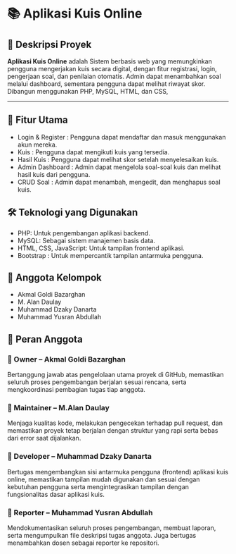 # 📚 Aplikasi Kuis Online 

## 📝 Deskripsi Proyek
**Aplikasi Kuis Online** adalah Sistem berbasis web yang memungkinkan pengguna mengerjakan kuis secara digital, dengan fitur registrasi, login, pengerjaan soal, dan penilaian otomatis. Admin dapat menambahkan soal melalui dashboard, sementara pengguna dapat melihat riwayat skor. Dibangun menggunakan PHP, MySQL, HTML, dan CSS, 

---

## 🎯 Fitur Utama
- Login & Register : Pengguna dapat mendaftar dan masuk menggunakan akun mereka.
- Kuis : Pengguna dapat mengikuti kuis yang tersedia.
- Hasil Kuis : Pengguna dapat melihat skor setelah menyelesaikan kuis.
- Admin Dashboard : Admin dapat mengelola soal-soal kuis dan melihat hasil kuis dari pengguna.
- CRUD Soal : Admin dapat menambah, mengedit, dan menghapus soal kuis.


## 🛠️ Teknologi yang Digunakan
- PHP: Untuk pengembangan aplikasi backend.
- MySQL: Sebagai sistem manajemen basis data.
- HTML, CSS, JavaScript: Untuk tampilan frontend aplikasi.
- Bootstrap : Untuk mempercantik tampilan antarmuka pengguna.


## 👥 Anggota Kelompok

- Akmal Goldi Bazarghan  
- M. Alan Daulay 
- Muhammad Dzaky Danarta
- Muhammad Yusran Abdullah

## 🔧 Peran Anggota

### 🔸 Owner – Akmal Goldi Bazarghan  
Bertanggung jawab atas pengelolaan utama proyek di GitHub, memastikan seluruh proses pengembangan berjalan sesuai rencana, serta mengkoordinasi pembagian tugas tiap anggota.

### 🔸 Maintainer – M.Alan Daulay
Menjaga kualitas kode, melakukan pengecekan terhadap pull request, dan memastikan proyek tetap berjalan dengan struktur yang rapi serta bebas dari error saat dijalankan.

### 🔸 Developer – Muhammad Dzaky Danarta
Bertugas mengembangkan sisi antarmuka pengguna (frontend) aplikasi kuis online, memastikan tampilan mudah digunakan dan sesuai dengan kebutuhan pengguna serta mengintegrasikan tampilan dengan fungsionalitas dasar aplikasi kuis.

### 🔸 Reporter – Muhammad Yusran Abdullah
Mendokumentasikan seluruh proses pengembangan, membuat laporan, serta mengumpulkan file deskripsi tugas anggota. Juga bertugas menambahkan dosen sebagai reporter ke repositori.
